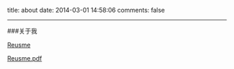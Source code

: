 title: about
date: 2014-03-01 14:58:06
comments: false

---
###关于我



[Reusme](../resume.html "简历")

[Reusme.pdf](../resume.pdf "简历")